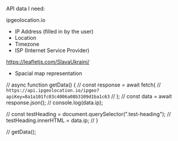 API data I need:

ipgeolocation.io

- IP Address (filled in by the user)
- Location
- Timezone
- ISP (Internet Service Provider)

https://leafletjs.com/SlavaUkraini/

- Spacial map representation

// async function getData() {
// const response = await fetch(
// `https://api.ipgeolocation.io/ipgeo?apiKey=8a1a101fc03c4006a08b3109d1ba1c63`
// );
// const data = await response.json();
// console.log(data.ip);

// const testHeading = document.querySelector(".test-heading");
// testHeading.innerHTML = data.ip;
// }

// getData();

